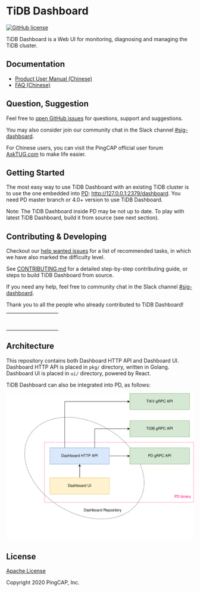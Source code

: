 # TiDB Dashboard

[![GitHub license](https://img.shields.io/github/license/pingcap-incubator/tidb-dashboard?style=flat-square)](https://github.com/pingcap-incubator/tidb-dashboard/blob/master/LICENSE)

TiDB Dashboard is a Web UI for monitoring, diagnosing and managing the TiDB cluster.

## Documentation

- [Product User Manual (Chinese)](https://pingcap.com/docs-cn/stable/dashboard/dashboard-intro/)
- [FAQ (Chinese)](https://pingcap.com/docs-cn/stable/dashboard/dashboard-faq/)

## Question, Suggestion

Feel free to [open GitHub issues](https://github.com/pingcap-incubator/tidb-dashboard/issues/new/choose)
for questions, support and suggestions.

You may also consider join our community chat in the Slack channel [#sig-dashboard].

For Chinese users, you can visit the PingCAP official user forum [AskTUG.com] to make life easier.

## Getting Started

The most easy way to use TiDB Dashboard with an existing TiDB cluster is to use the one embedded
into [PD]: <http://127.0.0.1:2379/dashboard>. You need PD master branch or 4.0+ version to use
TiDB Dashboard.

Note: The TiDB Dashboard inside PD may be not up to date. To play with latest TiDB Dashboard, build
it from source (see next section).

## Contributing & Developing

Checkout our [help wanted issues](https://github.com/pingcap-incubator/tidb-dashboard/issues?q=is%3Aopen+label%3Astatus%2Fhelp-wanted+sort%3Aupdated-desc)
for a list of recommended tasks, in which we have also marked the difficulty level.

See [CONTRIBUTING.md](./CONTRIBUTING.md) for a detailed step-by-step contributing guide, or steps to
build TiDB Dashboard from source.

If you need any help, feel free to community chat in the Slack channel [#sig-dashboard].

Thank you to all the people who already contributed to TiDB Dashboard!

<!-- ALL-CONTRIBUTORS-LIST:START - Do not remove or modify this section -->
<!-- prettier-ignore-start -->
<!-- markdownlint-disable -->
<table>
  <tr>
    <td align="center"><a href="https://github.com/Fullstop000"><img src="https://avatars1.githubusercontent.com/u/12471960?v=4" width="50px;" alt=""/></a></td>
    <td align="center"><a href="http://rleungx.github.io"><img src="https://avatars3.githubusercontent.com/u/35896542?v=4" width="50px;" alt=""/></a></td>
    <td align="center"><a href="https://github.com/zzh-wisdom"><img src="https://avatars2.githubusercontent.com/u/52516344?v=4" width="50px;" alt=""/></a></td>
    <td align="center"><a href="https://github.com/STRRL"><img src="https://avatars0.githubusercontent.com/u/20221408?v=4" width="50px;" alt=""/></a></td>
    <td align="center"><a href="https://github.com/SSebo"><img src="https://avatars0.githubusercontent.com/u/5784607?v=4" width="50px;" alt=""/></a></td>
    <td align="center"><a href="https://yisaer.github.io/"><img src="https://avatars1.githubusercontent.com/u/13427348?v=4" width="50px;" alt=""/></a></td>
    <td align="center"><a href="https://github.com/gauss1314"><img src="https://avatars2.githubusercontent.com/u/3862518?v=4" width="50px;" alt=""/></a></td>
    <td align="center"><a href="https://github.com/leiysky"><img src="https://avatars2.githubusercontent.com/u/22445410?v=4" width="50px;" alt=""/></a></td>
    <td align="center"><a href="https://github.com/niedhui"><img src="https://avatars0.githubusercontent.com/u/66329?v=4" width="50px;" alt=""/></a></td>
    <td align="center"><a href="https://weihanglo.tw/"><img src="https://avatars2.githubusercontent.com/u/14314532?v=4" width="50px;" alt=""/></a></td>
  </tr>
  <tr>
    <td align="center"><a href="https://github.com/yikeke"><img src="https://avatars1.githubusercontent.com/u/40977455?v=4" width="50px;" alt=""/></a></td>
    <td align="center"><a href="https://github.com/qxhy123"><img src="https://avatars2.githubusercontent.com/u/518969?v=4" width="50px;" alt=""/></a></td>
    <td align="center"><a href="http://www.rustin.cn"><img src="https://avatars0.githubusercontent.com/u/29879298?v=4" width="50px;" alt=""/></a></td>
  </tr>
</table>

<!-- markdownlint-enable -->
<!-- prettier-ignore-end -->

<!-- ALL-CONTRIBUTORS-LIST:END -->

## Architecture

This repository contains both Dashboard HTTP API and Dashboard UI. Dashboard HTTP API is placed in
`pkg/` directory, written in Golang. Dashboard UI is placed in `ui/` directory, powered by React.

TiDB Dashboard can also be integrated into PD, as follows:

![](etc/arch_overview.svg)

## License

[Apache License](/LICENSE)

Copyright 2020 PingCAP, Inc.

[pd]: https://github.com/pingcap/pd
[#sig-dashboard]: https://slack.tidb.io/invite?team=tidb-community&channel=sig-dashboard&ref=github_dashboard_repo
[asktug.com]: https://asktug.com/
